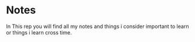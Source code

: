 # Notes
In This rep you will find all my notes and things i consider important to learn or things i learn cross time.
